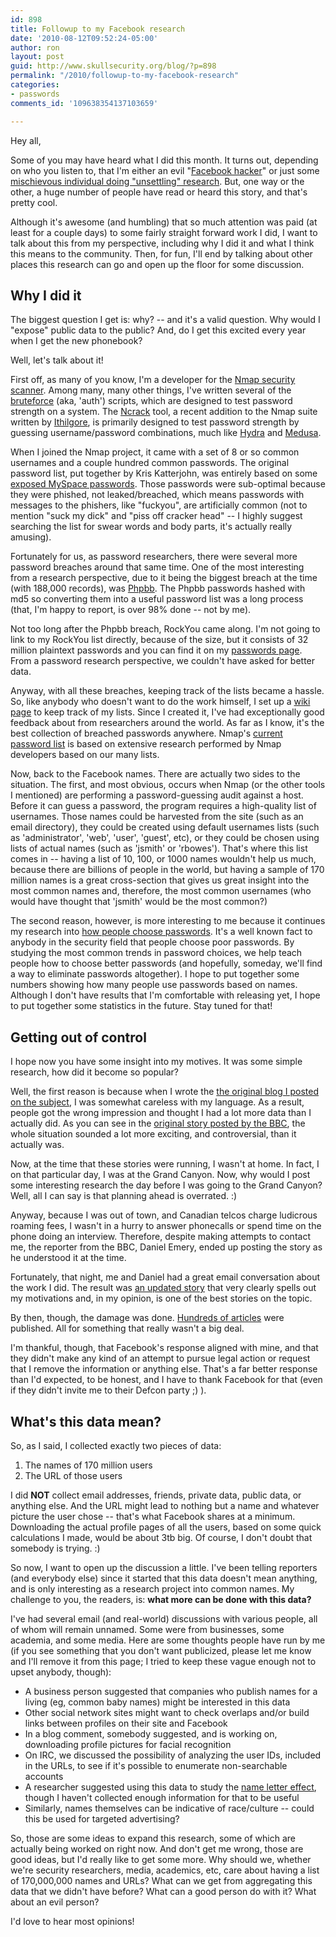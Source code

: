 ```yaml
---
id: 898
title: Followup to my Facebook research
date: '2010-08-12T09:52:24-05:00'
author: ron
layout: post
guid: http://www.skullsecurity.org/blog/?p=898
permalink: "/2010/followup-to-my-facebook-research"
categories:
- passwords
comments_id: '109638354137103659'

---
```


Hey all,

Some of you may have heard what I did this month. It turns out, depending on who you listen to, that I'm either an evil "<a href='http://www.theatlanticwire.com/opinions/view/opinion/Hacker-Harvests-100M-Facebook-Profiles-and-Publishes-Data-Whos-At-Risk-4510'>Facebook hacker</a>" or just some <a href='http://www.telegraph.co.uk/technology/facebook/7919103/First-Wikileaks-now-Facebook.-Is-this-the-death-of-privacy.html'>mischievous individual doing "unsettling" research</a>. But, one way or the other, a huge number of people have read or heard this story, and that's pretty cool. 

Although it's awesome (and humbling) that so much attention was paid (at least for a couple days) to some fairly straight forward work I did, I want to talk about this from my perspective, including why I did it and what I think this means to the community. Then, for fun, I'll end by talking about other places this research can go and open up the floor for some discussion. 
<!--more-->
<h2>Why I did it</h2>
The biggest question I get is: why? -- and it's a valid question. Why would I "expose" public data to the public? And, do I get this excited every year when I get the new phonebook?

Well, let's talk about it! 

First off, as many of you know, I'm a developer for the <a href='http://nmap.org'>Nmap security scanner</a>. Among many, many other things, I've written several of the <a href='http://nmap.org/nsedoc/categories/auth.html'>bruteforce</a> (aka, 'auth') scripts, which are designed to test password strength on a system. The <a href='http://nmap.org/ncrack'>Ncrack</a> tool, a recent addition to the Nmap suite written by <a href='https://twitter.com/ithilgore'>Ithilgore</a>, is primarily designed to test password strength by guessing username/password combinations, much like <a href='http://freeworld.thc.org/thc-hydra/'>Hydra</a> and <a href='http://www.foofus.net/~jmk/medusa/medusa.html'>Medusa</a>.

When I joined the Nmap project, it came with a set of 8 or so common usernames and a couple hundred common passwords. The original password list, put together by Kris Katterjohn, was entirely based on some <a href='http://downloads.skullsecurity.org/passwords/myspace.txt'>exposed MySpace passwords</a>. Those passwords were sub-optimal because they were phished, not leaked/breached, which means passwords with messages to the phishers, like "fuckyou", are artificially common (not to mention "suck my dick" and "piss off cracker head" -- I highly suggest searching the list for swear words and body parts, it's actually really amusing). 

Fortunately for us, as password researchers, there were several more password breaches around that same time. One of the most interesting from a research perspective, due to it being the biggest breach at the time (with 188,000 records), was <a href='http://downloads.skullsecurity.org/passwords/phpbb.txt.bz2'>Phpbb</a>. The Phpbb passwords hashed with md5 so converting them into a useful password list was a long process (that, I'm happy to report, is over 98% done -- not by me). 

Not too long after the Phpbb breach, RockYou came along. I'm not going to link to my RockYou list directly, because of the size, but it consists of 32 million plaintext passwords and you can find it on my <a href='http://www.skullsecurity.org/wiki/index.php/Passwords'>passwords page</a>. From a password research perspective, we couldn't have asked for better data. 

Anyway, with all these breaches, keeping track of the lists became a hassle. So, like anybody who doesn't want to do the work himself, I set up a <a href='http://skullsecurity.org/wiki/index.php/Passwords'>wiki page</a> to keep track of my lists. Since I created it, I've had exceptionally good feedback about from researchers around the world. As far as I know, it's the best collection of breached passwords anywhere. Nmap's <a href='http://nmap.org/svn/nselib/data/passwords.lst'>current password list</a> is based on extensive research performed by Nmap developers based on our many lists. 

Now, back to the Facebook names. There are actually two sides to the situation. The first, and most obvious, occurs when Nmap (or the other tools I mentioned) are performing a password-guessing audit against a host. Before it can guess a password, the program requires a high-quality list of usernames. Those names could be harvested from the site (such as an email directory), they could be created using default usernames lists (such as 'administrator', 'web', 'user', 'guest', etc), or they could be chosen using lists of actual names (such as 'jsmith' or 'rbowes'). That's where this list comes in -- having a list of 10, 100, or 1000 names wouldn't help us much, because there are billions of people in the world, but having a sample of 170 million names is a great cross-section that gives us great insight into the most common names and, therefore, the most common usernames (who would have thought that 'jsmith' would be the most common?)

The second reason, however, is more interesting to me because it continues my research into <a href='http://www.skullsecurity.org/blog/?p=538'>how people choose passwords</a>. It's a well known fact to anybody in the security field that people choose poor passwords. By studying the most common trends in password choices, we help teach people how to choose better passwords (and hopefully, someday, we'll find a way to eliminate passwords altogether). I hope to put together some numbers showing how many people use passwords based on names. Although I don't have results that I'm comfortable with releasing yet, I hope to put together some statistics in the future. Stay tuned for that!

<h2>Getting out of control</h2>
I hope now you have some insight into my motives. It was some simple research, how did it become so popular?

Well, the first reason is because when I wrote the <a href='http://www.skullsecurity.org/blog/?p=887'>the original blog I posted on the subject</a>, I was somewhat careless with my language. As a result, people got the wrong impression and thought I had a lot more data than I actually did. As you can see in the <a href='http://www.bbc.co.uk/news/technology-10796584'>original story posted by the BBC</a>, the whole situation sounded a lot more exciting, and controversial, than it actually was. 

Now, at the time that these stories were running, I wasn't at home. In fact, I on that particular day, I was at the Grand Canyon. Now, why would I post some interesting research the day before I was going to the Grand Canyon? Well, all I can say is that planning ahead is overrated. :)

Anyway, because I was out of town, and Canadian telcos charge ludicrous roaming fees, I wasn't in a hurry to answer phonecalls or spend time on the phone doing an interview. Therefore, despite making attempts to contact me, the reporter from the BBC, Daniel Emery, ended up posting the story as he understood it at the time. 

Fortunately, that night, me and Daniel had a great email conversation about the work I did. The result was <a href='http://www.bbc.co.uk/news/technology-10802730'>an updated story</a> that very clearly spells out my motivations and, in my opinion, is one of the best stories on the topic. 

By then, though, the damage was done. <a href='http://news.google.ca/news/search?aq=f&pz=1&cf=all&ned=ca&hl=en&q=ron+bowes'>Hundreds of articles</a> were published. All for something that really wasn't a big deal. 

I'm thankful, though, that Facebook's response aligned with mine, and that they didn't make any kind of an attempt to pursue legal action or request that I remove the information or anything else. That's a far better response than I'd expected, to be honest, and I have to thank Facebook for that (even if they didn't invite me to their Defcon party ;) ). 

<h2>What's this data mean?</h2>
So, as I said, I collected exactly two pieces of data:
<ol>
<li>The names of 170 million users</li>
<li>The URL of those users</li>
</ol>

I did <strong>NOT</strong> collect email addresses, friends, private data, public data, or anything else. And the URL might lead to nothing but a name and whatever picture the user chose -- that's what Facebook shares at a minimum. Downloading the actual profile pages of all the users, based on some quick calculations I made, would be about 3tb big. Of course, I don't doubt that somebody is trying. :)

So now, I want to open up the discussion a little. I've been telling reporters (and everybody else) since it started that this data doesn't mean anything, and is only interesting as a research project into common names. My challenge to you, the readers, is: <strong>what more can be done with this data?</strong>

I've had several email (and real-world) discussions with various people, all of whom will remain unnamed. Some were from businesses, some academia, and some media. Here are some thoughts people have run by me (if you see something that you don't want publicized, please let me know and I'll remove it from this page; I tried to keep these vague enough not to upset anybody, though):
<ul>
  <li>A business person suggested that companies who publish names for a living (eg, common baby names) might be interested in this data</li>
  <li>Other social network sites might want to check overlaps and/or build links between profiles on their site and Facebook</li>
  <li>In a blog comment, somebody suggested, and is working on, downloading profile pictures for facial recognition</li>
  <li>On IRC, we discussed the possibility of analyzing the user IDs, included in the URLs, to see if it's possible to enumerate non-searchable accounts</li>
  <li>A researcher suggested using this data to study the <a href='http://en.wikipedia.org/wiki/Name_letter_effect'>name letter effect</a>, though I haven't collected enough information for that to be useful</li>
  <li>Similarly, names themselves can be indicative of race/culture -- could this be used for targeted advertising?</li>
</ul>

So, those are some ideas to expand this research, some of which are actually being worked on right now. And don't get me wrong, those are good ideas, but I'd really like to get some more. Why should we, whether we're security researchers, media, academics, etc, care about having a list of 170,000,000 names and URLs? What can we get from aggregating this data that we didn't have before? What can a good person do with it? What about an evil person?

I'd love to hear most opinions! 

